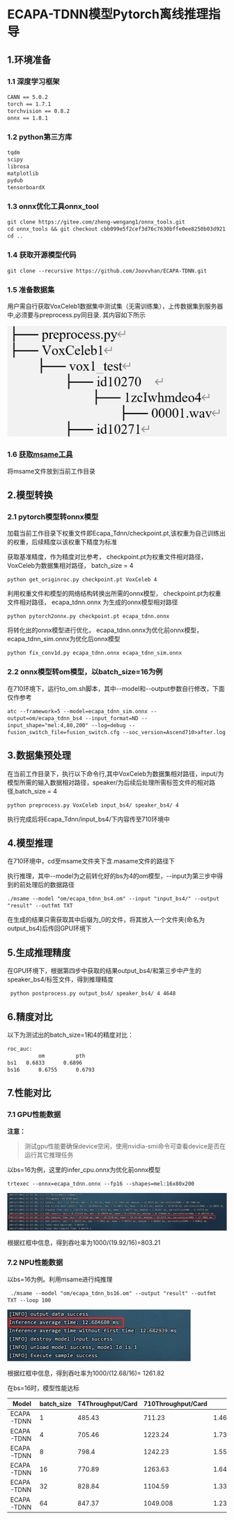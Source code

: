 # ECAPA-TDNN模型Pytorch离线推理指导


## 1.环境准备

### 1.1 深度学习框架

```
CANN == 5.0.2
torch == 1.7.1
torchvision == 0.8.2
onnx == 1.8.1
```
### 1.2 python第三方库

```
tqdm
scipy
librosa
matplotlib
pydub
tensorboardX

```


### 1.3 onnx优化工具onnx_tool

```
git clone https://gitee.com/zheng-wengang1/onnx_tools.git
cd onnx_tools && git checkout cbb099e5f2cef3d76c7630bffe0ee8250b03d921
cd ..
```

### 1.4 获取开源模型代码

```
git clone --recursive https://github.com/Joovvhan/ECAPA-TDNN.git
```

### 1.5 准备数据集
用户需自行获取VoxCeleb1数据集中测试集（无需训练集），上传数据集到服务器中,必须要与preprocess.py同目录.
其内容如下所示

![输入图片说明](image3.png)



### 1.6 [获取msame工具](https://gitee.com/ascend/tools/tree/master/msame)
将msame文件放到当前工作目录



## 2.模型转换

### 2.1 pytorch模型转onnx模型
加载当前工作目录下权重文件即Ecapa_Tdnn/checkpoint.pt,该权重为自己训练出的权重，后续精度以该权重下精度为标准

获取基准精度，作为精度对比参考， checkpoint.pt为权重文件相对路径， VoxCeleb为数据集相对路径， batch_size = 4

```
python get_originroc.py checkpoint.pt VoxCeleb 4
```



利用权重文件和模型的网络结构转换出所需的onnx模型， checkpoint.pt为权重文件相对路径， ecapa_tdnn.onnx 为生成的onnx模型相对路径

```
python pytorch2onnx.py checkpoint.pt ecapa_tdnn.onnx 
```

将转化出的onnx模型进行优化， ecapa_tdnn.onnx为优化前onnx模型， ecapa_tdnn_sim.onnx为优化后onnx模型

```
python fix_conv1d.py ecapa_tdnn.onnx ecapa_tdnn_sim.onnx
```

### 2.2 onnx模型转om模型，以batch_size=16为例
在710环境下，运行to_om.sh脚本，其中--model和--output参数自行修改，下面仅作参考

```
atc --framework=5 --model=ecapa_tdnn_sim.onnx --output=om/ecapa_tdnn_bs4 --input_format=ND --input_shape="mel:4,80,200" --log=debug --fusion_switch_file=fusion_switch.cfg --soc_version=Ascend710>after.log 
```

## 3.数据集预处理

在当前工作目录下，执行以下命令行,其中VoxCeleb为数据集相对路径，input/为模型所需的输入数据相对路径，speaker/为后续后处理所需标签文件的相对路径,batch_size = 4

```
python preprocess.py VoxCeleb input_bs4/ speaker_bs4/ 4
```

执行完成后将Ecapa_Tdnn/input_bs4/下内容传至710环境中

## 4.模型推理

在710环境中，cd至msame文件夹下含.masame文件的路径下

执行推理，其中--model为之前转化好的bs为4的om模型，--input为第三步中得到的前处理后的数据路径

```
./msame --model "om/ecapa_tdnn_bs4.om" --input "input_bs4/" --output "result" --outfmt TXT
```

在生成的结果只需获取其中后缀为_0的文件，将其放入一个文件夹(命名为output_bs4)后传回GPU环境下

## 5.生成推理精度

在GPU环境下，根据第四步中获取的结果output_bs4/和第三步中产生的speaker_bs4/标签文件，得到推理精度

```
 python postprocess.py output_bs4/ speaker_bs4/ 4 4648
```

## 6.精度对比
以下为测试出的batch_size=1和4的精度对比：

```
roc_auc:
          om          pth
bs1	  0.6833      0.6896
bs16	  0.6755      0.6793
```

## 7.性能对比

### 7.1 GPU性能数据
**注意：**

> 测试gpu性能要确保device空闲，使用nvidia-smi命令可查看device是否在运行其它推理任务

以bs=16为例，这里的infer_cpu.onnx为优化前onnx模型

```
trtexec --onnx=ecapa_tdnn.onnx --fp16 --shapes=mel:16x80x200
```
![输入图片说明](image1.png)

根据红框中信息，得到吞吐率为1000/(19.92/16)=803.21

### 7.2 NPU性能数据

以bs=16为例。利用msame进行纯推理

```
 ./msame --model "om/ecapa_tdnn_bs16.om" --output "result" --outfmt TXT --loop 100
```
![输入图片说明](image2.png)

根据红框中信息，得到吞吐率为1000/(12.68/16)= 1261.82

在bs=16时，模型性能达标

| Model      | batch_size | T4Throughput/Card | 710Throughput/Card | 710/T4         |
|------------|------------|-------------------|--------------------|----------------|
| ECAPA-TDNN | 1          | 485.43            | 711.23             | 1.46           |
| ECAPA-TDNN | 4          | 705.46            | 1223.24            | 1.73475177305  |
| ECAPA-TDNN | 8          | 798.4             | 1242.23            | 1.556390977444 |
| ECAPA-TDNN | 16         | 770.89            | 1263.63            | 1.64025974026  |
| ECAPA-TDNN | 32         | 828.84            | 1104.59            | 1.33333333333  |
| ECAPA-TDNN | 64         | 847.37            | 1049.008           | 1.238488783943 |
